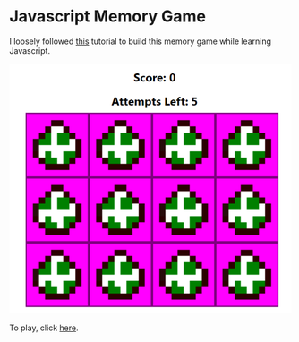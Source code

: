 # Javascript Memory Game

I loosely followed [this](https://youtu.be/ec8vSKJuZTk) tutorial to build this memory game while learning Javascript.

![Memory Game Screenshot](/images/Memory-game.png)

To play, click [here](https://rachelgugler.com/projects/2022-09-20_memory-game/).
